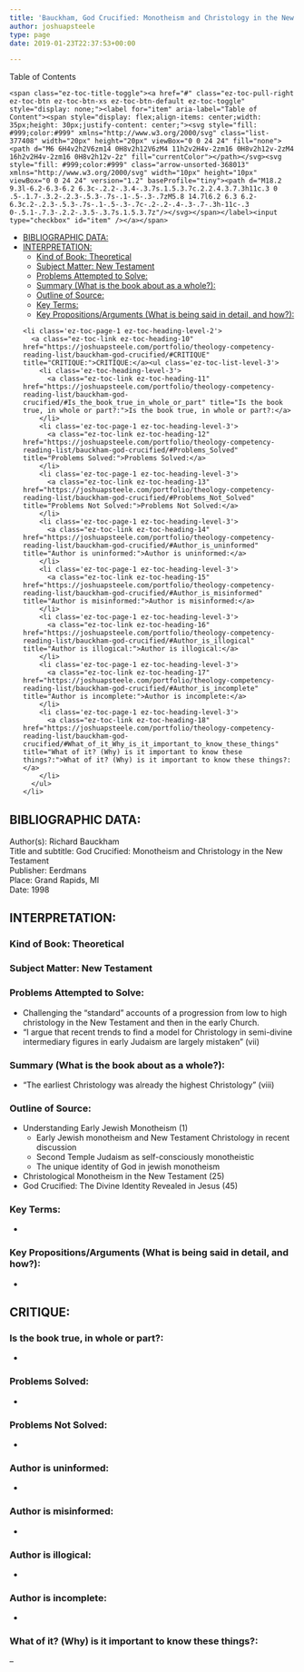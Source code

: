```yaml
---
title: 'Bauckham, God Crucified: Monotheism and Christology in the New Testament'
author: joshuapsteele
type: page
date: 2019-01-23T22:37:53+00:00

---
```

<div id="ez-toc-container" class="ez-toc-v2_0_37 counter-hierarchy ez-toc-counter ez-toc-grey ez-toc-container-direction">
  <div class="ez-toc-title-container">
    <p class="ez-toc-title">
      Table of Contents
    </p>
    
    <span class="ez-toc-title-toggle"><a href="#" class="ez-toc-pull-right ez-toc-btn ez-toc-btn-xs ez-toc-btn-default ez-toc-toggle" style="display: none;"><label for="item" aria-label="Table of Content"><span style="display: flex;align-items: center;width: 35px;height: 30px;justify-content: center;"><svg style="fill: #999;color:#999" xmlns="http://www.w3.org/2000/svg" class="list-377408" width="20px" height="20px" viewBox="0 0 24 24" fill="none"><path d="M6 6H4v2h2V6zm14 0H8v2h12V6zM4 11h2v2H4v-2zm16 0H8v2h12v-2zM4 16h2v2H4v-2zm16 0H8v2h12v-2z" fill="currentColor"></path></svg><svg style="fill: #999;color:#999" class="arrow-unsorted-368013" xmlns="http://www.w3.org/2000/svg" width="10px" height="10px" viewBox="0 0 24 24" version="1.2" baseProfile="tiny"><path d="M18.2 9.3l-6.2-6.3-6.2 6.3c-.2.2-.3.4-.3.7s.1.5.3.7c.2.2.4.3.7.3h11c.3 0 .5-.1.7-.3.2-.2.3-.5.3-.7s-.1-.5-.3-.7zM5.8 14.7l6.2 6.3 6.2-6.3c.2-.2.3-.5.3-.7s-.1-.5-.3-.7c-.2-.2-.4-.3-.7-.3h-11c-.3 0-.5.1-.7.3-.2.2-.3.5-.3.7s.1.5.3.7z"/></svg></span></label><input type="checkbox" id="item" /></a></span>
  </div><nav>
  
  <ul class='ez-toc-list ez-toc-list-level-1' >
    <li class='ez-toc-page-1 ez-toc-heading-level-2'>
      <a class="ez-toc-link ez-toc-heading-1" href="https://joshuapsteele.com/portfolio/theology-competency-reading-list/bauckham-god-crucified/#BIBLIOGRAPHIC_DATA" title="BIBLIOGRAPHIC DATA:">BIBLIOGRAPHIC DATA:</a>
    </li>
    <li class='ez-toc-page-1 ez-toc-heading-level-2'>
      <a class="ez-toc-link ez-toc-heading-2" href="https://joshuapsteele.com/portfolio/theology-competency-reading-list/bauckham-god-crucified/#INTERPRETATION" title="INTERPRETATION:">INTERPRETATION:</a><ul class='ez-toc-list-level-3'>
        <li class='ez-toc-heading-level-3'>
          <a class="ez-toc-link ez-toc-heading-3" href="https://joshuapsteele.com/portfolio/theology-competency-reading-list/bauckham-god-crucified/#Kind_of_Book_Theoretical" title="Kind of Book: Theoretical">Kind of Book: Theoretical</a>
        </li>
        <li class='ez-toc-page-1 ez-toc-heading-level-3'>
          <a class="ez-toc-link ez-toc-heading-4" href="https://joshuapsteele.com/portfolio/theology-competency-reading-list/bauckham-god-crucified/#Subject_Matter_New_Testament" title="Subject Matter: New Testament">Subject Matter: New Testament</a>
        </li>
        <li class='ez-toc-page-1 ez-toc-heading-level-3'>
          <a class="ez-toc-link ez-toc-heading-5" href="https://joshuapsteele.com/portfolio/theology-competency-reading-list/bauckham-god-crucified/#Problems_Attempted_to_Solve" title="Problems Attempted to Solve:">Problems Attempted to Solve:</a>
        </li>
        <li class='ez-toc-page-1 ez-toc-heading-level-3'>
          <a class="ez-toc-link ez-toc-heading-6" href="https://joshuapsteele.com/portfolio/theology-competency-reading-list/bauckham-god-crucified/#Summary_What_is_the_book_about_as_a_whole" title="Summary (What is the book about as a whole?):">Summary (What is the book about as a whole?):</a>
        </li>
        <li class='ez-toc-page-1 ez-toc-heading-level-3'>
          <a class="ez-toc-link ez-toc-heading-7" href="https://joshuapsteele.com/portfolio/theology-competency-reading-list/bauckham-god-crucified/#Outline_of_Source" title="Outline of Source:">Outline of Source:</a>
        </li>
        <li class='ez-toc-page-1 ez-toc-heading-level-3'>
          <a class="ez-toc-link ez-toc-heading-8" href="https://joshuapsteele.com/portfolio/theology-competency-reading-list/bauckham-god-crucified/#Key_Terms" title="Key Terms:">Key Terms:</a>
        </li>
        <li class='ez-toc-page-1 ez-toc-heading-level-3'>
          <a class="ez-toc-link ez-toc-heading-9" href="https://joshuapsteele.com/portfolio/theology-competency-reading-list/bauckham-god-crucified/#Key_PropositionsArguments_What_is_being_said_in_detail_and_how" title="Key Propositions/Arguments (What is being said in detail, and how?):">Key Propositions/Arguments (What is being said in detail, and how?):</a>
        </li>
      </ul>
    </li>
    
    <li class='ez-toc-page-1 ez-toc-heading-level-2'>
      <a class="ez-toc-link ez-toc-heading-10" href="https://joshuapsteele.com/portfolio/theology-competency-reading-list/bauckham-god-crucified/#CRITIQUE" title="CRITIQUE:">CRITIQUE:</a><ul class='ez-toc-list-level-3'>
        <li class='ez-toc-heading-level-3'>
          <a class="ez-toc-link ez-toc-heading-11" href="https://joshuapsteele.com/portfolio/theology-competency-reading-list/bauckham-god-crucified/#Is_the_book_true_in_whole_or_part" title="Is the book true, in whole or part?:">Is the book true, in whole or part?:</a>
        </li>
        <li class='ez-toc-page-1 ez-toc-heading-level-3'>
          <a class="ez-toc-link ez-toc-heading-12" href="https://joshuapsteele.com/portfolio/theology-competency-reading-list/bauckham-god-crucified/#Problems_Solved" title="Problems Solved:">Problems Solved:</a>
        </li>
        <li class='ez-toc-page-1 ez-toc-heading-level-3'>
          <a class="ez-toc-link ez-toc-heading-13" href="https://joshuapsteele.com/portfolio/theology-competency-reading-list/bauckham-god-crucified/#Problems_Not_Solved" title="Problems Not Solved:">Problems Not Solved:</a>
        </li>
        <li class='ez-toc-page-1 ez-toc-heading-level-3'>
          <a class="ez-toc-link ez-toc-heading-14" href="https://joshuapsteele.com/portfolio/theology-competency-reading-list/bauckham-god-crucified/#Author_is_uninformed" title="Author is uninformed:">Author is uninformed:</a>
        </li>
        <li class='ez-toc-page-1 ez-toc-heading-level-3'>
          <a class="ez-toc-link ez-toc-heading-15" href="https://joshuapsteele.com/portfolio/theology-competency-reading-list/bauckham-god-crucified/#Author_is_misinformed" title="Author is misinformed:">Author is misinformed:</a>
        </li>
        <li class='ez-toc-page-1 ez-toc-heading-level-3'>
          <a class="ez-toc-link ez-toc-heading-16" href="https://joshuapsteele.com/portfolio/theology-competency-reading-list/bauckham-god-crucified/#Author_is_illogical" title="Author is illogical:">Author is illogical:</a>
        </li>
        <li class='ez-toc-page-1 ez-toc-heading-level-3'>
          <a class="ez-toc-link ez-toc-heading-17" href="https://joshuapsteele.com/portfolio/theology-competency-reading-list/bauckham-god-crucified/#Author_is_incomplete" title="Author is incomplete:">Author is incomplete:</a>
        </li>
        <li class='ez-toc-page-1 ez-toc-heading-level-3'>
          <a class="ez-toc-link ez-toc-heading-18" href="https://joshuapsteele.com/portfolio/theology-competency-reading-list/bauckham-god-crucified/#What_of_it_Why_is_it_important_to_know_these_things" title="What of it? (Why) is it important to know these things?:">What of it? (Why) is it important to know these things?:</a>
        </li>
      </ul>
    </li>
  </ul></nav>
</div>

## <span class="ez-toc-section" id="BIBLIOGRAPHIC_DATA"></span>BIBLIOGRAPHIC DATA:<span class="ez-toc-section-end"></span>

Author(s): Richard Bauckham  
Title and subtitle: God Crucified: Monotheism and Christology in the New Testament  
Publisher: Eerdmans  
Place: Grand Rapids, MI  
Date: 1998

## <span class="ez-toc-section" id="INTERPRETATION"></span>INTERPRETATION:<span class="ez-toc-section-end"></span>

### <span class="ez-toc-section" id="Kind_of_Book_Theoretical"></span>Kind of Book: Theoretical<span class="ez-toc-section-end"></span>

### <span class="ez-toc-section" id="Subject_Matter_New_Testament"></span>Subject Matter: New Testament<span class="ez-toc-section-end"></span>

### <span class="ez-toc-section" id="Problems_Attempted_to_Solve"></span>Problems Attempted to Solve:<span class="ez-toc-section-end"></span>

  * Challenging the &#8220;standard&#8221; accounts of a progression from low to high christology in the New Testament and then in the early Church.
  * &#8220;I argue that recent trends to find a model for Christology in semi-divine intermediary figures in early Judaism are largely mistaken&#8221; (vii)

### <span class="ez-toc-section" id="Summary_What_is_the_book_about_as_a_whole"></span>Summary (What is the book about as a whole?):<span class="ez-toc-section-end"></span>

  * &#8220;The earliest Christology was already the highest Christology&#8221; (viii)

### <span class="ez-toc-section" id="Outline_of_Source"></span>Outline of Source:<span class="ez-toc-section-end"></span>

  * Understanding Early Jewish Monotheism (1) 
      * Early Jewish monotheism and New Testament Christology in recent discussion
      * Second Temple Judaism as self-consciously monotheistic
      * The unique identity of God in jewish monotheism
  * Christological Monotheism in the New Testament (25)
  * God Crucified: The Divine Identity Revealed in Jesus (45)

### <span class="ez-toc-section" id="Key_Terms"></span>Key Terms:<span class="ez-toc-section-end"></span>

  * 

### <span class="ez-toc-section" id="Key_PropositionsArguments_What_is_being_said_in_detail_and_how"></span>Key Propositions/Arguments (What is being said in detail, and how?):<span class="ez-toc-section-end"></span>

  * 

## <span class="ez-toc-section" id="CRITIQUE"></span>CRITIQUE:<span class="ez-toc-section-end"></span>

### <span class="ez-toc-section" id="Is_the_book_true_in_whole_or_part"></span>Is the book true, in whole or part?:<span class="ez-toc-section-end"></span>

  * 

### <span class="ez-toc-section" id="Problems_Solved"></span>Problems Solved:<span class="ez-toc-section-end"></span>

  * 

### <span class="ez-toc-section" id="Problems_Not_Solved"></span>Problems Not Solved:<span class="ez-toc-section-end"></span>

  * 

### <span class="ez-toc-section" id="Author_is_uninformed"></span>Author is uninformed:<span class="ez-toc-section-end"></span>

  * 

### <span class="ez-toc-section" id="Author_is_misinformed"></span>Author is misinformed:<span class="ez-toc-section-end"></span>

  * 

### <span class="ez-toc-section" id="Author_is_illogical"></span>Author is illogical:<span class="ez-toc-section-end"></span>

  * 

### <span class="ez-toc-section" id="Author_is_incomplete"></span>Author is incomplete:<span class="ez-toc-section-end"></span>

  * 

### <span class="ez-toc-section" id="What_of_it_Why_is_it_important_to_know_these_things"></span>What of it? (Why) is it important to know these things?:<span class="ez-toc-section-end"></span>

&#8211;